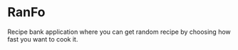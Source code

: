 # RanFo
Recipe bank application where you can get random recipe by choosing how fast you want to cook it.
